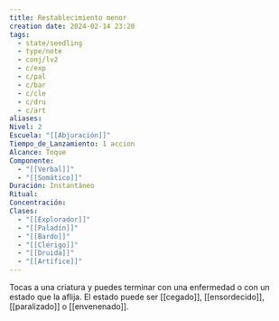 ```yaml
---
title: Restablecimiento menor
creation date: 2024-02-14 23:20
tags:
  - state/seedling
  - type/note
  - conj/lv2
  - c/exp
  - c/pal
  - c/bar
  - c/cle
  - c/dru
  - c/art
aliases: 
Nivel: 2
Escuela: "[[Abjuración]]"
Tiempo_de_Lanzamiento: 1 accion
Alcance: Toque
Componente:
  - "[[Verbal]]"
  - "[[Somático]]"
Duración: Instantáneo
Ritual: 
Concentración: 
Clases:
  - "[[Explorador]]"
  - "[[Paladín]]"
  - "[[Bardo]]"
  - "[[Clérigo]]"
  - "[[Druida]]"
  - "[[Artífice]]"
---
```

Tocas a una criatura y puedes terminar con una enfermedad o con un estado que la aflija. El estado puede ser [[cegado]], [[ensordecido]], [[paralizado]] o [[envenenado]].